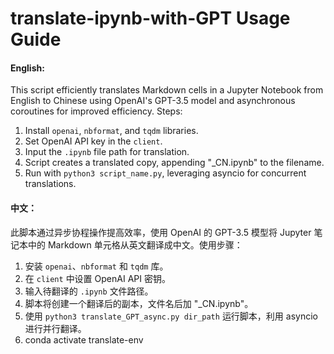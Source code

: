 # translate-ipynb-with-GPT Usage Guide

#### English:
This script efficiently translates Markdown cells in a Jupyter Notebook from English to Chinese using OpenAI's GPT-3.5 model and asynchronous coroutines for improved efficiency. Steps:
1. Install `openai`, `nbformat`, and `tqdm` libraries.
2. Set OpenAI API key in the `client`.
3. Input the `.ipynb` file path for translation.
4. Script creates a translated copy, appending "_CN.ipynb" to the filename.
5. Run with `python3 script_name.py`, leveraging asyncio for concurrent translations.

#### 中文：
此脚本通过异步协程操作提高效率，使用 OpenAI 的 GPT-3.5 模型将 Jupyter 笔记本中的 Markdown 单元格从英文翻译成中文。使用步骤：
1. 安装 `openai`、`nbformat` 和 `tqdm` 库。
2. 在 `client` 中设置 OpenAI API 密钥。
3. 输入待翻译的 `.ipynb` 文件路径。
4. 脚本将创建一个翻译后的副本，文件名后加 "_CN.ipynb"。
5. 使用 `python3 translate_GPT_async.py dir_path` 运行脚本，利用 asyncio 进行并行翻译。
6. conda activate translate-env